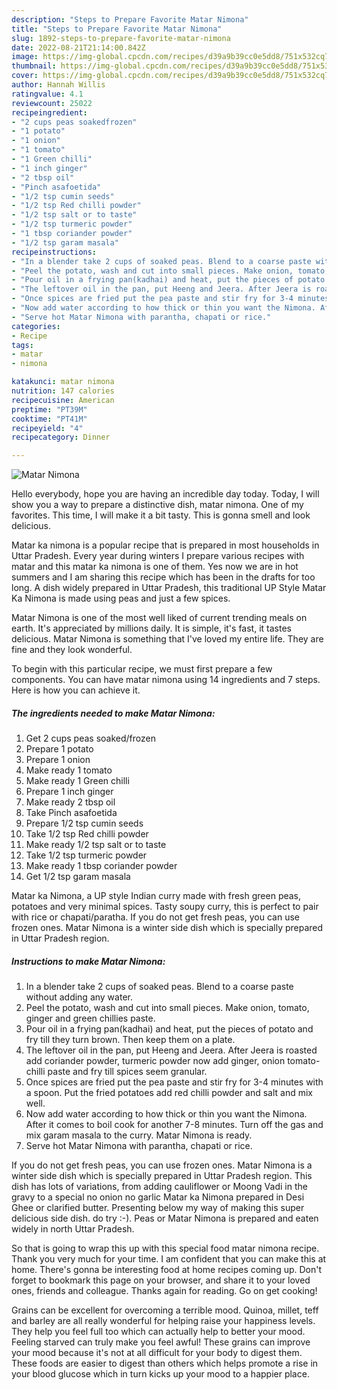 ```yaml
---
description: "Steps to Prepare Favorite Matar Nimona"
title: "Steps to Prepare Favorite Matar Nimona"
slug: 1892-steps-to-prepare-favorite-matar-nimona
date: 2022-08-21T21:14:00.842Z
image: https://img-global.cpcdn.com/recipes/d39a9b39cc0e5dd8/751x532cq70/matar-nimona-recipe-main-photo.jpg
thumbnail: https://img-global.cpcdn.com/recipes/d39a9b39cc0e5dd8/751x532cq70/matar-nimona-recipe-main-photo.jpg
cover: https://img-global.cpcdn.com/recipes/d39a9b39cc0e5dd8/751x532cq70/matar-nimona-recipe-main-photo.jpg
author: Hannah Willis
ratingvalue: 4.1
reviewcount: 25022
recipeingredient:
- "2 cups peas soakedfrozen"
- "1 potato"
- "1 onion"
- "1 tomato"
- "1 Green chilli"
- "1 inch ginger"
- "2 tbsp oil"
- "Pinch asafoetida"
- "1/2 tsp cumin seeds"
- "1/2 tsp Red chilli powder"
- "1/2 tsp salt or to taste"
- "1/2 tsp turmeric powder"
- "1 tbsp coriander powder"
- "1/2 tsp garam masala"
recipeinstructions:
- "In a blender take 2 cups of soaked peas. Blend to a coarse paste without adding any water."
- "Peel the potato, wash and cut into small pieces. Make onion, tomato, ginger and green chillies paste."
- "Pour oil in a frying pan(kadhai) and heat, put the pieces of potato and fry till they turn brown. Then keep them on a plate."
- "The leftover oil in the pan, put Heeng and Jeera. After Jeera is roasted add coriander powder, turmeric powder now add ginger, onion tomato-chilli paste and fry till spices seem granular."
- "Once spices are fried put the pea paste and stir fry for 3-4 minutes with a spoon. Put the fried potatoes add red chilli powder and salt and mix well."
- "Now add water according to how thick or thin you want the Nimona. After it comes to boil cook for another 7-8 minutes. Turn off the gas and mix garam masala to the curry. Matar Nimona is ready."
- "Serve hot Matar Nimona with parantha, chapati or rice."
categories:
- Recipe
tags:
- matar
- nimona

katakunci: matar nimona 
nutrition: 147 calories
recipecuisine: American
preptime: "PT39M"
cooktime: "PT41M"
recipeyield: "4"
recipecategory: Dinner

---
```



![Matar Nimona](https://img-global.cpcdn.com/recipes/d39a9b39cc0e5dd8/751x532cq70/matar-nimona-recipe-main-photo.jpg)

Hello everybody, hope you are having an incredible day today. Today, I will show you a way to prepare a distinctive dish, matar nimona. One of my favorites. This time, I will make it a bit tasty. This is gonna smell and look delicious.

Matar ka nimona is a popular recipe that is prepared in most households in Uttar Pradesh. Every year during winters I prepare various recipes with matar and this matar ka nimona is one of them. Yes now we are in hot summers and I am sharing this recipe which has been in the drafts for too long. A dish widely prepared in Uttar Pradesh, this traditional UP Style Matar Ka Nimona is made using peas and just a few spices.

Matar Nimona is one of the most well liked of current trending meals on earth. It's appreciated by millions daily. It is simple, it's fast, it tastes delicious. Matar Nimona is something that I've loved my entire life. They are fine and they look wonderful.


To begin with this particular recipe, we must first prepare a few components. You can have matar nimona using 14 ingredients and 7 steps. Here is how you can achieve it.

<!--inarticleads1-->

##### The ingredients needed to make Matar Nimona:

1. Get 2 cups peas soaked/frozen
1. Prepare 1 potato
1. Prepare 1 onion
1. Make ready 1 tomato
1. Make ready 1 Green chilli
1. Prepare 1 inch ginger
1. Make ready 2 tbsp oil
1. Take Pinch asafoetida
1. Prepare 1/2 tsp cumin seeds
1. Take 1/2 tsp Red chilli powder
1. Make ready 1/2 tsp salt or to taste
1. Take 1/2 tsp turmeric powder
1. Make ready 1 tbsp coriander powder
1. Get 1/2 tsp garam masala


Matar ka Nimona, a UP style Indian curry made with fresh green peas, potatoes and very minimal spices. Tasty soupy curry, this is perfect to pair with rice or chapati/paratha. If you do not get fresh peas, you can use frozen ones. Matar Nimona is a winter side dish which is specially prepared in Uttar Pradesh region. 

<!--inarticleads2-->

##### Instructions to make Matar Nimona:

1. In a blender take 2 cups of soaked peas. Blend to a coarse paste without adding any water.
1. Peel the potato, wash and cut into small pieces. Make onion, tomato, ginger and green chillies paste.
1. Pour oil in a frying pan(kadhai) and heat, put the pieces of potato and fry till they turn brown. Then keep them on a plate.
1. The leftover oil in the pan, put Heeng and Jeera. After Jeera is roasted add coriander powder, turmeric powder now add ginger, onion tomato-chilli paste and fry till spices seem granular.
1. Once spices are fried put the pea paste and stir fry for 3-4 minutes with a spoon. Put the fried potatoes add red chilli powder and salt and mix well.
1. Now add water according to how thick or thin you want the Nimona. After it comes to boil cook for another 7-8 minutes. Turn off the gas and mix garam masala to the curry. Matar Nimona is ready.
1. Serve hot Matar Nimona with parantha, chapati or rice.


If you do not get fresh peas, you can use frozen ones. Matar Nimona is a winter side dish which is specially prepared in Uttar Pradesh region. This dish has lots of variations, from adding cauliflower or Moong Vadi in the gravy to a special no onion no garlic Matar ka Nimona prepared in Desi Ghee or clarified butter. Presenting below my way of making this super delicious side dish. do try :-). Peas or Matar Nimona is prepared and eaten widely in north Uttar Pradesh. 

So that is going to wrap this up with this special food matar nimona recipe. Thank you very much for your time. I am confident that you can make this at home. There's gonna be interesting food at home recipes coming up. Don't forget to bookmark this page on your browser, and share it to your loved ones, friends and colleague. Thanks again for reading. Go on get cooking!

Grains can be excellent for overcoming a terrible mood. Quinoa, millet, teff and barley are all really wonderful for helping raise your happiness levels. They help you feel full too which can actually help to better your mood. Feeling starved can truly make you feel awful! These grains can improve your mood because it's not at all difficult for your body to digest them. These foods are easier to digest than others which helps promote a rise in your blood glucose which in turn kicks up your mood to a happier place.
